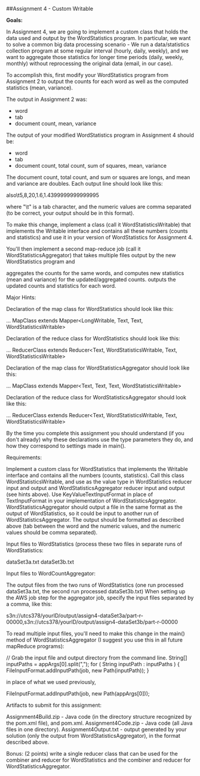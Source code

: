 ##Assignment 4 - Custom Writable

__Goals:__

In Assignment 4, we are going to implement a custom class that holds the data used and output by the WordStatistics program. In particular, we want to solve a common big data processing scenario - We run a data/statistics collection program at some regular interval (hourly, daily, weekly), and we want to aggregate those statistics for longer time periods (daily, weekly, monthly) without reprocessing the original data (email, in our case).

To accomplish this, first modify your WordStatistics program from Assignment 2 to output the counts for each word as well as the computed statistics (mean, variance).

The output in Assignment 2 was:

* word
* tab
* document count, mean, variance

The output of your modified WordStatistics program in Assignment 4 should be:

* word
* tab
* document count, total count, sum of squares, mean, variance

The document count, total count, and sum or squares are longs, and mean and variance are doubles.  Each output line should look like this:

also\t5,8,20,1.6,1.4399999999999995

where "\t" is a tab character, and the numeric values are comma separated (to be correct, your output should be in this format).

To make this change, implement a class (call it WordStatisticsWritable) that implements the Writable interface and contains all these numbers (counts and statistics) and use it in your version of WordStatistics for Assignment 4.

 

You'll then implement a second map-reduce job (call it WordStatisticsAggregator) that takes multiple files output by the new WordStatistics program and

aggregates the counts for the same words, and
computes new statistics (mean and variance) for the updated/aggregated counts.
outputs the updated counts and statistics for each word.
 

Major Hints:

Declaration of the map class for WordStatistics should look like this:

... MapClass extends Mapper<LongWritable, Text, Text, WordStatisticsWritable>

Declaration of the reduce class for WordStatistics should look like this:

... ReducerClass extends Reducer<Text, WordStatisticsWritable, Text, WordStatisticsWritable>

Declaration of the map class for WordStatisticsAggregator should look like this:

... MapClass extends Mapper<Text, Text, Text, WordStatisticsWritable>

Declaration of the reduce class for WordStatisticsAggregator should look like this:

... ReducerClass extends Reducer<Text, WordStatisticsWritable, Text, WordStatisticsWritable>

By the time you complete this assignment you should understand (if you don't already) why these declarations use the type parameters they do, and how they correspond to settings made in main().

 

Requirements:

Implement a custom class for WordStatistics that implements the Writable interface and contains all the numbers (counts, statistics). Call this class WordStatisticsWritable, and use as the value type in WordStatistics reducer input and output and WordStatisticsAggregator reducer input and output (see hints above).
Use KeyValueTextInputFormat in place of TextInputFormat in your implementation of WordStatisticsAggregator.
WordStatisticsAggregator should output a file in the same format as the output of WordStatistics, so it could be input to another run of WordStatisticsAggregator. The output should be formatted as described above (tab between the word and the numeric values, and the numeric values should be comma separated).
 

Input files to WordStatistics (process these two files in separate runs of WordStatistics:

dataSet3a.txt
dataSet3b.txt
 

Input files to WordCountAggregator:

The output files from the two runs of WordStatistics (one run processed dataSet3a.txt, the second run processed dataSet3b.txt) 
When setting up the AWS job step for the aggregator job, specify the input files separated by a comma, like this:

s3n://utcs378/yourID/output/assign4-dataSet3a/part-r-00000,s3n://utcs378/yourID/output/assign4-dataSet3b/part-r-00000

To read multiple input files, you'll need to make this change in the main() method of WordStatisticsAggregator (I suggest you use this in all future mapReduce programs):

// Grab the input file and output directory from the command line. 
String[] inputPaths = appArgs[0].split(","); 
for ( String inputPath : inputPaths ) { 
  FileInputFormat.addInputPath(job, new Path(inputPath)); 
}

in place of what we used previously,

FileInputFormat.addInputPath(job, new Path(appArgs[0]));

 

Artifacts to submit for this assignment:

Assignment4Build.zip - Java code (in the directory structure recognized by the pom.xml file), and pom.xml.
Assignment4Code.zip - Java code (all Java files in one directory).
Assignment4Output.txt - output generated by your solution (only the output from WordStatisticsAggregator), in the format described above.
 

Bonus: (2 points) write a single reducer class that can be used for the combiner and reducer for WordStatistics and the combiner and reducer for WordStatisticsAggregator.